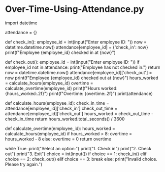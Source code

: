 # Over-Time-Using-Attendance.py
import datetime

attendance = {}

def check_in():
    employee_id = int(input("Enter employee ID: "))
    now = datetime.datetime.now()
    attendance[employee_id] = {'check_in': now}
    print(f"Employee {employee_id} checked in at {now}")

def check_out():
    employee_id = int(input("Enter employee ID: "))
    if employee_id not in attendance:
        print("Employee has not checked in.")
        return
    now = datetime.datetime.now()
    attendance[employee_id]['check_out'] = now
    print(f"Employee {employee_id} checked out at {now}")
    hours_worked = calculate_hours(employee_id)
    overtime = calculate_overtime(employee_id)
    print(f"Hours worked: {hours_worked:.2f}")
    print(f"Overtime: {overtime:.2f}")
    print(attendance)

def calculate_hours(employee_id):
    check_in_time = attendance[employee_id]['check_in']
    check_out_time = attendance[employee_id]['check_out']
    hours_worked = check_out_time - check_in_time
    return hours_worked.total_seconds() / 3600

def calculate_overtime(employee_id):
    hours_worked = calculate_hours(employee_id)
    if hours_worked > 8:
        overtime = hours_worked - 8
    else:
        overtime = 0
    return overtime

while True:
    print("Select an option:")
    print("1. Check in")
    print("2. Check out")
    print("3. Exit")
    choice = int(input())
    if choice == 1:
        check_in()
    elif choice == 2:
        check_out()
    elif choice == 3:
        break
    else:
        print("Invalid choice. Please try again.")
